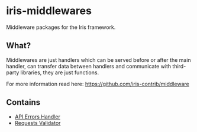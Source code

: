 # iris-middlewares

Middleware packages for the Iris framework.

## What?

Middlewares are just handlers which can be served before or after the main handler, can transfer data between handlers and communicate with third-party libraries, they are just functions.

For more information read here: https://github.com/iris-contrib/middleware

## Contains

* [API Errors Handler](apierr-handler/README.md)
* [Requests Validator](requests-validator/README.md)
